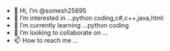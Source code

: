 - 👋 Hi, I’m @somesh25895
- 👀 I’m interested in ...python coding,c#,c++,java,html
- 🌱 I’m currently learning ...python coding
- 💞️ I’m looking to collaborate on ...
- 📫 How to reach me ...

<!---
somesh25895/somesh25895 is a ✨ special ✨ repository because its `README.md` (this file) appears on your GitHub profile.
You can click the Preview link to take a look at your changes.
--->

